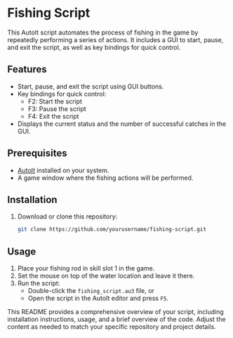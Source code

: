 # Fishing Script

This AutoIt script automates the process of fishing in the game by repeatedly performing a series of actions. It includes a GUI to start, pause, and exit the script, as well as key bindings for quick control.

## Features

- Start, pause, and exit the script using GUI buttons.
- Key bindings for quick control:
  - F2: Start the script
  - F3: Pause the script
  - F4: Exit the script
- Displays the current status and the number of successful catches in the GUI.

## Prerequisites

- [AutoIt](https://www.autoitscript.com/site/autoit/downloads/) installed on your system.
- A game window where the fishing actions will be performed.

## Installation

1. Download or clone this repository:
   ```sh
   git clone https://github.com/yourusername/fishing-script.git

## Usage

1. Place your fishing rod in skill slot 1 in the game.
2. Set the mouse on top of the water location and leave it there.
3. Run the script:
   - Double-click the `fishing_script.au3` file, or
   - Open the script in the AutoIt editor and press `F5`.

This README provides a comprehensive overview of your script, including installation instructions, usage, and a brief overview of the code. Adjust the content as needed to match your specific repository and project details.
